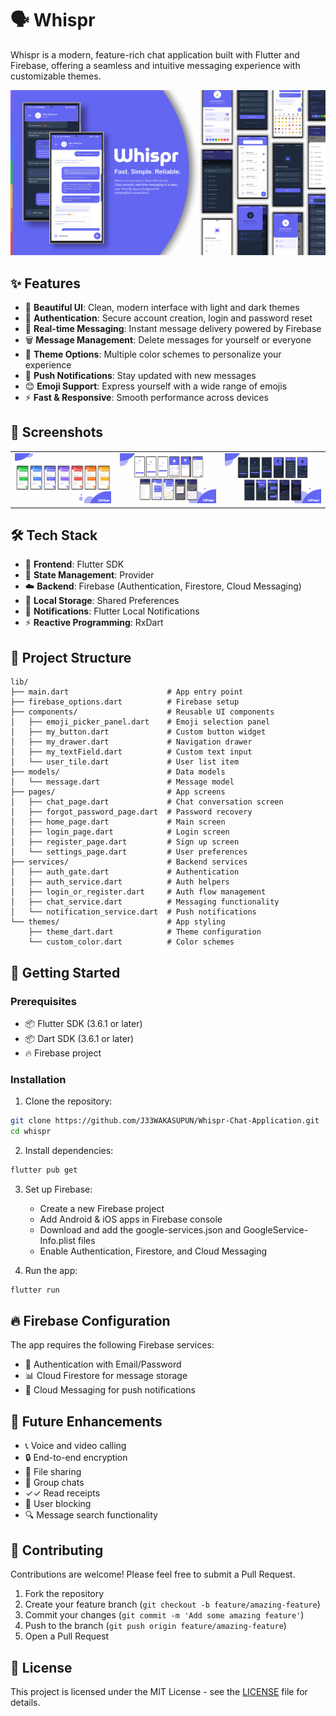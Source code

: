# 🗣️ Whispr

Whispr is a modern, feature-rich chat application built with Flutter and Firebase, offering a seamless and intuitive messaging experience with customizable themes.

![Whispr Chat App](screen_shots/whispr_chat_app.png)

## ✨ Features

- 🎨 **Beautiful UI**: Clean, modern interface with light and dark themes
- 🔐 **Authentication**: Secure account creation, login and password reset
- 💬 **Real-time Messaging**: Instant message delivery powered by Firebase
- 🗑️ **Message Management**: Delete messages for yourself or everyone
- 🌈 **Theme Options**: Multiple color schemes to personalize your experience
- 🔔 **Push Notifications**: Stay updated with new messages
- 😊 **Emoji Support**: Express yourself with a wide range of emojis
- ⚡ **Fast & Responsive**: Smooth performance across devices

## 📱 Screenshots

<table>
  <tr>
    <td><img src="screen_shots/whispr_chat_app_1.png" width="200"/></td>
    <td><img src="screen_shots/whispr_chat_app_3.png" width="200"/></td>
    <td><img src="screen_shots/whispr_chat_app_2.png" width="200"/></td>
  </tr>
</table>

## 🛠️ Tech Stack

- 📱 **Frontend**: Flutter SDK
- 🧩 **State Management**: Provider
- ☁️ **Backend**: Firebase (Authentication, Firestore, Cloud Messaging)
- 💾 **Local Storage**: Shared Preferences
- 🔔 **Notifications**: Flutter Local Notifications
- ⚡ **Reactive Programming**: RxDart

## 📂 Project Structure

```
lib/
├── main.dart                      # App entry point
├── firebase_options.dart          # Firebase setup
├── components/                    # Reusable UI components
│   ├── emoji_picker_panel.dart    # Emoji selection panel
│   ├── my_button.dart             # Custom button widget
│   ├── my_drawer.dart             # Navigation drawer
│   ├── my_textField.dart          # Custom text input
│   └── user_tile.dart             # User list item
├── models/                        # Data models
│   └── message.dart               # Message model   
├── pages/                         # App screens
│   ├── chat_page.dart             # Chat conversation screen
│   ├── forgot_password_page.dart  # Password recovery
│   ├── home_page.dart             # Main screen
│   ├── login_page.dart            # Login screen
│   ├── register_page.dart         # Sign up screen
│   └── settings_page.dart         # User preferences
├── services/                      # Backend services
│   ├── auth_gate.dart             # Authentication
│   ├── auth_service.dart          # Auth helpers
│   ├── login_or_register.dart     # Auth flow management
│   ├── chat_service.dart          # Messaging functionality
│   └── notification_service.dart  # Push notifications
└── themes/                        # App styling
    ├── theme_dart.dart            # Theme configuration
    └── custom_color.dart          # Color schemes
```

## 🚀 Getting Started

### Prerequisites

- 📦 Flutter SDK (3.6.1 or later)
- 📦 Dart SDK (3.6.1 or later)
- 🔥 Firebase project

### Installation

1. Clone the repository:
```bash
git clone https://github.com/J33WAKASUPUN/Whispr-Chat-Application.git
cd whispr
```

2. Install dependencies:
```bash
flutter pub get
```

3. Set up Firebase:
   - Create a new Firebase project
   - Add Android & iOS apps in Firebase console
   - Download and add the google-services.json and GoogleService-Info.plist files
   - Enable Authentication, Firestore, and Cloud Messaging

4. Run the app:
```bash
flutter run
```

## 🔥 Firebase Configuration

The app requires the following Firebase services:
- 🔐 Authentication with Email/Password
- 📊 Cloud Firestore for message storage
- 🔔 Cloud Messaging for push notifications

## 🔮 Future Enhancements

- 📞 Voice and video calling
- 🔒 End-to-end encryption
- 📎 File sharing
- 👥 Group chats
- ✓✓ Read receipts
- 🚫 User blocking
- 🔍 Message search functionality

## 🤝 Contributing

Contributions are welcome! Please feel free to submit a Pull Request.

1. Fork the repository
2. Create your feature branch (`git checkout -b feature/amazing-feature`)
3. Commit your changes (`git commit -m 'Add some amazing feature'`)
4. Push to the branch (`git push origin feature/amazing-feature`)
5. Open a Pull Request

## 📄 License

This project is licensed under the MIT License - see the [LICENSE](LICENSE) file for details.
